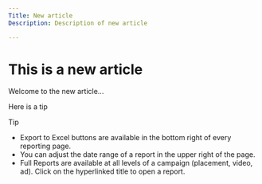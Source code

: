 ```yaml
---
Title: New article
Description: Description of new article

---
```


# This is a new article

Welcome to the new article...

Here is a tip

>[!TIP]
>
>* Export to Excel buttons are available in the bottom right of every reporting page.
>* You can adjust the date range of a report in the upper right of the page.
>* Full Reports are available at all levels of a campaign (placement, video, ad). Click on the hyperlinked title to open a report.

